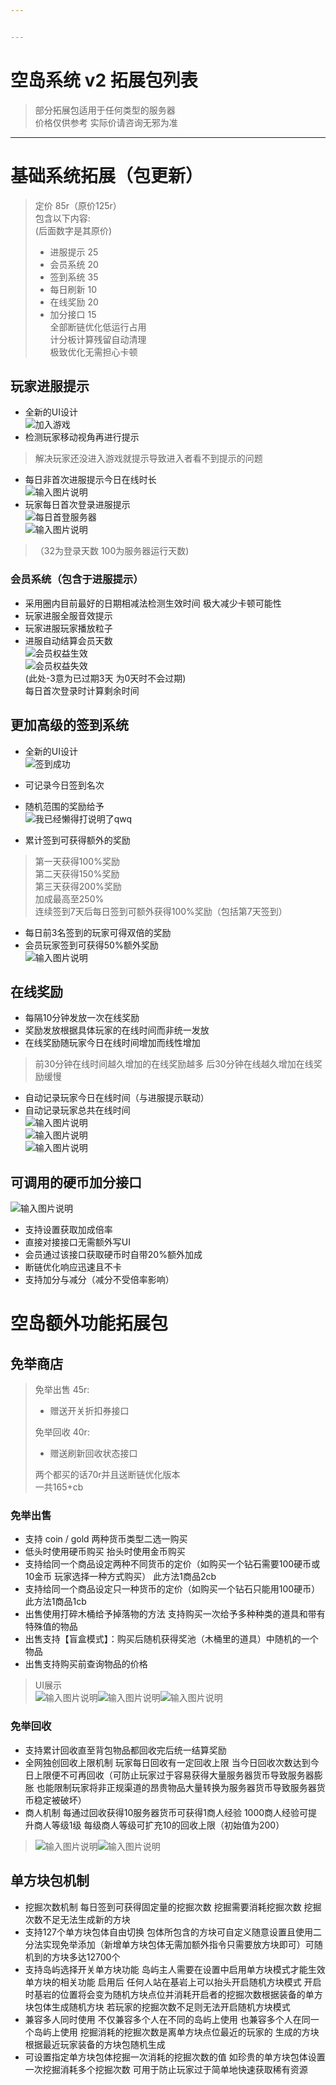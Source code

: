 ```yaml
---


---
```


<h1 id="空岛系统-v2-拓展包列表"><span class="prefix"></span><span class="content">空岛系统 v2 拓展包列表</span><span class="suffix"></span></h1>
<blockquote>
<p>部分拓展包适用于任何类型的服务器<br>
价格仅供参考 实际价请咨询无邪为准</p>
</blockquote>
<hr>
<h1 id="基础系统拓展（包更新）"><span class="prefix"></span><span class="content">基础系统拓展（包更新）</span><span class="suffix"></span></h1>
<blockquote>
<p>定价 85r（原价125r）<br>
包含以下内容:<br>
(后面数字是其原价)</p>
<ul>
<li>进服提示 25</li>
<li>会员系统 20</li>
<li>签到系统 35</li>
<li>每日刷新 10</li>
<li>在线奖励 20</li>
<li>加分接口 15<br>
全部断链优化低运行占用<br>
计分板计算残留自动清理<br>
极致优化无需担心卡顿</li>
</ul>
</blockquote>
<h2 id="玩家进服提示"><span class="prefix"></span><span class="content">玩家进服提示</span><span class="suffix"></span></h2>
<ul>
<li>全新的UI设计<br>
<img src="https://raw.githubusercontent.com/Wuxie233/imgs/master/imgs%252F2023-02-25%252F2de0bbfI1RKw9q9P.png" alt="加入游戏"></li>
<li>检测玩家移动视角再进行提示</li>
</ul>
<blockquote>
<p>解决玩家还没进入游戏就提示导致进入者看不到提示的问题</p>
</blockquote>
<ul>
<li>每日非首次进服提示今日在线时长<br>
<img src="https://raw.githubusercontent.com/Wuxie233/imgs/master/imgs%252F2023-05-14%252FmZzaYYdQdYCZsUYg.png" alt="输入图片说明"></li>
<li>玩家每日首次登录进服提示<br>
<img src="https://raw.githubusercontent.com/Wuxie233/imgs/master/imgs%252F2023-02-25%252FwSb38IiKYOSKtPeQ.png" alt="每日首登服务器"><br>
<img src="https://raw.githubusercontent.com/Wuxie233/imgs/master/imgs%252F2023-05-14%252F3Lu6xAcGwV17qjbJ.png" alt="输入图片说明"></li>
</ul>
<blockquote>
<p>（32为登录天数 100为服务器运行天数)</p>
</blockquote>
<h3 id="会员系统（包含于进服提示）"><span class="prefix"></span><span class="content">会员系统（包含于进服提示）</span><span class="suffix"></span></h3>
<ul>
<li>采用圈内目前最好的日期相减法检测生效时间 极大减少卡顿可能性</li>
<li>玩家进服全服音效提示</li>
<li>玩家进服玩家播放粒子</li>
<li>进服自动结算会员天数<br>
<img src="https://raw.githubusercontent.com/Wuxie233/imgs/master/imgs%252F2023-02-25%252FjObeLYJ1YdWSoTgn.png" alt="会员权益生效"><br>
<img src="https://raw.githubusercontent.com/Wuxie233/imgs/master/imgs%252F2023-02-25%252FyEmfRDRwIsk1DhDI.png" alt="会员权益失效"><br>
(此处-3意为已过期3天 为0天时不会过期)<br>
每日首次登录时计算剩余时间</li>
</ul>
<h2 id="更加高级的签到系统"><span class="prefix"></span><span class="content">更加高级的签到系统</span><span class="suffix"></span></h2>
<ul>
<li>
<p>全新的UI设计<br>
<img src="https://raw.githubusercontent.com/Wuxie233/imgs/master/imgs%252F2023-02-25%252F2if7aenoMs51vfAq.png" alt="签到成功"></p>
</li>
<li>
<p>可记录今日签到名次</p>
</li>
<li>
<p>随机范围的奖励给予<br>
<img src="https://raw.githubusercontent.com/Wuxie233/imgs/master/imgs%252F2023-02-25%252FTObequamupLS8p0Q.png" alt="我已经懒得打说明了qwq"></p>
</li>
<li>
<p>累计签到可获得额外的奖励</p>
</li>
</ul>
<blockquote>
<p>第一天获得100%奖励<br>
第二天获得150%奖励<br>
第三天获得200%奖励<br>
加成最高至250%<br>
连续签到7天后每日签到可额外获得100%奖励（包括第7天签到）</p>
</blockquote>
<ul>
<li>每日前3名签到的玩家可得双倍的奖励</li>
<li>会员玩家签到可获得50%额外奖励<br>
<img src="https://raw.githubusercontent.com/Wuxie233/imgs/master/imgs%252F2023-02-25%252FrZZOV2M1C3EIiysZ.png" alt="输入图片说明"></li>
</ul>
<h2 id="在线奖励"><span class="prefix"></span><span class="content">在线奖励</span><span class="suffix"></span></h2>
<ul>
<li>每隔10分钟发放一次在线奖励</li>
<li>奖励发放根据具体玩家的在线时间而非统一发放</li>
<li>在线奖励随玩家今日在线时间增加而线性增加</li>
</ul>
<blockquote>
<p>前30分钟在线时间越久增加的在线奖励越多 后30分钟在线越久增加在线奖励缓慢</p>
</blockquote>
<ul>
<li>自动记录玩家今日在线时间（与进服提示联动）</li>
<li>自动记录玩家总共在线时间<br>
<img src="https://raw.githubusercontent.com/Wuxie233/imgs/master/imgs%252F2023-05-20%252FBdZK95Rm03Msoe0b.png" alt="输入图片说明"><br>
<img src="https://raw.githubusercontent.com/Wuxie233/imgs/master/imgs%252F2023-05-20%252F46wXKgKEEjvPwXyg.png" alt="输入图片说明"><br>
<img src="https://raw.githubusercontent.com/Wuxie233/imgs/master/imgs%252F2023-05-20%252F7S3xvpQbSrniB7NO.png" alt="输入图片说明"></li>
</ul>
<h2 id="可调用的硬币加分接口"><span class="prefix"></span><span class="content">可调用的硬币加分接口</span><span class="suffix"></span></h2>
<p><img src="https://raw.githubusercontent.com/Wuxie233/imgs/master/imgs%252F2023-05-20%252Fs22eUs9XXvZW4BiE.png" alt="输入图片说明"></p>
<ul>
<li>支持设置获取加成倍率</li>
<li>直接对接接口无需额外写UI</li>
<li>会员通过该接口获取硬币时自带20%额外加成</li>
<li>断链优化响应迅速且不卡</li>
<li>支持加分与减分（减分不受倍率影响）</li>
</ul>
<h1 id="空岛额外功能拓展包"><span class="prefix"></span><span class="content">空岛额外功能拓展包</span><span class="suffix"></span></h1>
<h2 id="免举商店"><span class="prefix"></span><span class="content">免举商店</span><span class="suffix"></span></h2>
<blockquote>
<p>免举出售 45r:</p>
<ul>
<li>赠送开关折扣券接口</li>
</ul>
<p>免举回收 40r:</p>
<ul>
<li>赠送刷新回收状态接口</li>
</ul>
<p>两个都买的话70r并且送断链优化版本<br>
一共165+cb</p>
</blockquote>
<h3 id="免举出售"><span class="prefix"></span><span class="content">免举出售</span><span class="suffix"></span></h3>
<ul>
<li>支持 coin / gold 两种货币类型二选一购买</li>
<li>低头时使用硬币购买 抬头时使用金币购买</li>
<li>支持给同一个商品设定两种不同货币的定价（如购买一个钻石需要100硬币或10金币 玩家选择一种方式购买） 此方法1商品2cb</li>
<li>支持给同一个商品设定只一种货币的定价（如购买一个钻石只能用100硬币） 此方法1商品1cb</li>
<li>出售使用打碎木桶给予掉落物的方法 支持购买一次给予多种种类的道具和带有特殊值的物品</li>
<li>出售支持【盲盒模式】：购买后随机获得奖池（木桶里的道具）中随机的一个物品</li>
<li>出售支持购买前查询物品的价格</li>
</ul>
<blockquote>
<p>UI展示<br>
<img src="https://raw.githubusercontent.com/Wuxie233/imgs/master/imgs%252F2023-05-23%252FbuGoGlaS91ij7BeD.png" alt="输入图片说明"><img src="https://raw.githubusercontent.com/Wuxie233/imgs/master/imgs%252F2023-05-23%252FfQ4U7EfvGfFZFzNo.png" alt="输入图片说明"><img src="https://raw.githubusercontent.com/Wuxie233/imgs/master/imgs%252F2023-05-23%252FQGAdtfTfbMZn19vd.png" alt="输入图片说明"></p>
</blockquote>
<h3 id="免举回收"><span class="prefix"></span><span class="content">免举回收</span><span class="suffix"></span></h3>
<ul>
<li>支持累计回收直至背包物品都回收完后统一结算奖励</li>
<li>全网独创回收上限机制 玩家每日回收有一定回收上限 当今日回收次数达到今日上限便不可再回收（可防止玩家过于容易获得大量服务器货币导致服务器膨胀 也能限制玩家将非正规渠道的昂贵物品大量转换为服务器货币导致服务器货币稳定被破坏）</li>
<li>商人机制 每通过回收获得10服务器货币可获得1商人经验 1000商人经验可提升商人等级1级 每级商人等级可扩充10的回收上限（初始值为200）</li>
</ul>
<blockquote>
<p><img src="https://raw.githubusercontent.com/Wuxie233/imgs/master/imgs%252F2023-05-23%252F1U0EOOEMpbNj9RL2.png" alt="输入图片说明"><img src="https://raw.githubusercontent.com/Wuxie233/imgs/master/imgs%252F2023-05-23%252Fl2ZQnpeiMHsJGjEP.png" alt="输入图片说明"></p>
</blockquote>
<h2 id="单方块包机制"><span class="prefix"></span><span class="content">单方块包机制</span><span class="suffix"></span></h2>
<ul>
<li>挖掘次数机制 每日签到可获得固定量的挖掘次数 挖掘需要消耗挖掘次数 挖掘次数不足无法生成新的方块</li>
<li>支持127个单方块包体自由切换 包体所包含的方块可自定义随意设置且使用二分法实现免举添加（新增单方块包体无需加额外指令只需要放方块即可）可随机到的方块多达12700个</li>
<li>支持岛屿选择开关单方块功能 岛屿主人需要在设置中启用单方块模式才能生效单方块的相关功能 启用后 任何人站在基岩上可以抬头开启随机方块模式 开启时基岩的位置将会变为随机方块点位并消耗开启者的挖掘次数根据装备的单方块包体生成随机方块 若玩家的挖掘次数不足则无法开启随机方块模式</li>
<li>兼容多人同时使用 不仅兼容多个人在不同的岛屿上使用 也兼容多个人在同一个岛屿上使用 挖掘消耗的挖掘次数是离单方块点位最近的玩家的 生成的方块根据最近玩家装备的方块包随机生成</li>
<li>可设置指定单方块包体挖掘一次消耗的挖掘次数的值 如珍贵的单方块包体设置一次挖掘消耗多个挖掘次数 可用于防止玩家过于简单地快速获取稀有资源</li>
</ul>

